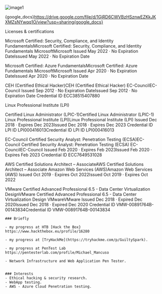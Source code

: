


![image1](https://github.com/MichaelMancuso/MichaelMancuso/assets/8110127/63529f89-aad7-4104-82a5-4c87d8bcb346)


{google_docs}https://drive.google.com/file/d/1GjRD6CWVBzHSznwEZKkJKXMZsNYwqq1O/view?usp=sharing{google_docs}

 Licenses & certifications

Microsoft Certified: Security, Compliance, and Identity FundamentalsMicrosoft Certified: Security, Compliance, and Identity Fundamentals
MicrosoftMicrosoft Issued May 2022 · No Expiration DateIssued May 2022 · No Expiration Date



Microsoft Certified: Azure FundamentalsMicrosoft Certified: Azure Fundamentals
MicrosoftMicrosoft Issued Apr 2020 · No Expiration DateIssued Apr 2020 · No Expiration Date


CEH (Certified Ethical Hacker)CEH (Certified Ethical Hacker)
EC-CouncilEC-Council Issued Sep 2012 · No Expiration DateIssued Sep 2012 · No Expiration Date Credential ID ECC38515407880



Linux Professional Institute (LPI)

Certified Linux Administrator (LPIC-1)Certified Linux Administrator (LPIC-1)
Linux Professional Institute (LPI)Linux Professional Institute (LPI) Issued Dec 2018 · Expires Dec 2023Issued Dec 2018 · Expires Dec 2023 Credential ID LPI ID LPI000416013Credential ID LPI ID LPI000416013



EC-Council Certified Security Analyst: Penetration Testing (ECSA)EC-Council Certified Security Analyst: Penetration Testing (ECSA)
EC-CouncilEC-Council Issued Feb 2020 · Expires Feb 2023Issued Feb 2020 · Expires Feb 2023 Credential ID ECC7649531028



AWS Certified Solutions Architect – AssociateAWS Certified Solutions Architect – Associate
Amazon Web Services (AWS)Amazon Web Services (AWS) Issued Oct 2019 · Expires Oct 2022Issued Oct 2019 · Expires Oct 2022



VMware Certified Advanced Professional 6.5 - Data Center Virtualization DesignVMware Certified Advanced Professional 6.5 - Data Center Virtualization Design
VMwareVMware Issued Dec 2018 · Expired Dec 2020Issued Dec 2018 · Expired Dec 2020 Credential ID VMW-00891764B-00143834Credential ID VMW-00891764B-00143834

                                                          
```
### Briefly

- my progress at HTB [Hack the Box}  https://www.hackthebox.eu/profile/16280

- my progress at [TryHackMe](https://tryhackme.com/p/GuiltySpark).

- my progress at PenTest Lab https://pentesterlab.com/profile/Michael_Mancuso

- Network Infrastructure and Web Application Pen Tester.


### Interests
- Ethical hacking & security research.
- WebApp testing.
- AWS - Azure Cloud Penetration testing.  



